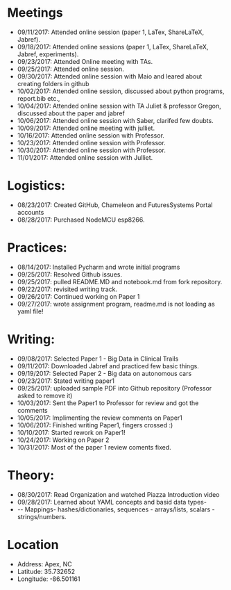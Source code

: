 # Meetings

* 09/11/2017: Attended online session (paper 1, LaTex, ShareLaTeX, Jabref).
* 09/18/2017: Attended online sessions (paper 1, LaTex, ShareLaTeX, Jabref, experiments).
* 09/23/2017: Attended Online meeting with TAs.
* 09/25/2017: Attended online session. 
* 09/30/2017: Attended online session with Maio and leared about creating folders in github
* 10/02/2017: Attended online session, discussed about python programs, report.bib etc.,
* 10/04/2017: Attended online session with TA Juliet & professor Gregon, discussed about the paper and jabref
* 10/06/2017: Attended online session with Saber, clarifed few doubts. 
* 10/09/2017: Attended online meeting with julliet.
* 10/16/2017: Attended online session with Professor.
* 10/23/2017: Attended online session with Professor.
* 10/30/2017: Attended online session with Professor.
* 11/01/2017: Attended online session with Julliet.

# Logistics:

* 08/23/2017: Created GitHub, Chameleon and FuturesSystems Portal accounts
* 08/28/2017: Purchased NodeMCU esp8266.

# Practices:

* 08/14/2017: Installed Pycharm and wrote initial programs
* 09/25/2017: Resolved Github issues.
* 09/25/2017: pulled README.MD and notebook.md from fork repository.
* 09/22/2017: revisited writing track. 
* 09/26/2017: Continued working on Paper 1
* 09/27/2017: wrote assignment program, readme.md is not loading as yaml file!

# Writing:

* 09/08/2017: Selected Paper 1 -  Big Data in Clinical Trails
* 09/11/2017: Downloaded Jabref and practiced few basic things. 
* 09/19/2017: Selected Paper 2 - Big data on autonomous cars
* 09/23/2017: Stated writing paper1
* 09/25/2017: uploaded sample PDF into Github repository (Professor asked to remove it)
* 10/03/2017: Sent the Paper1 to Professor for review and got the comments
* 10/05/2017: Implimenting the review comments on Paper1
* 10/06/2017: Finished writing Paper1, fingers crossed :)
* 10/10/2017: Started rework on Paper1!
* 10/24/2017: Working on Paper 2
* 10/31/2017: Most of the paper 1 review coments fixed. 
# Theory:

* 08/30/2017: Read Organization and watched Piazza Introduction video
* 09/28/2017: Learned about YAML concepts and basid data types-
* -- Mappings- hashes/dictionaries, sequences - arrays/lists,  scalars - strings/numbers.

# Location
 
* Address: Apex, NC
* Latitude: 35.732652
* Longitude: -86.501161
